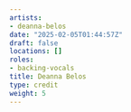 ```yaml
---
artists:
- deanna-belos
date: "2025-02-05T01:44:57Z"
draft: false
locations: []
roles:
- backing-vocals
title: Deanna Belos
type: credit
weight: 5
---
```

